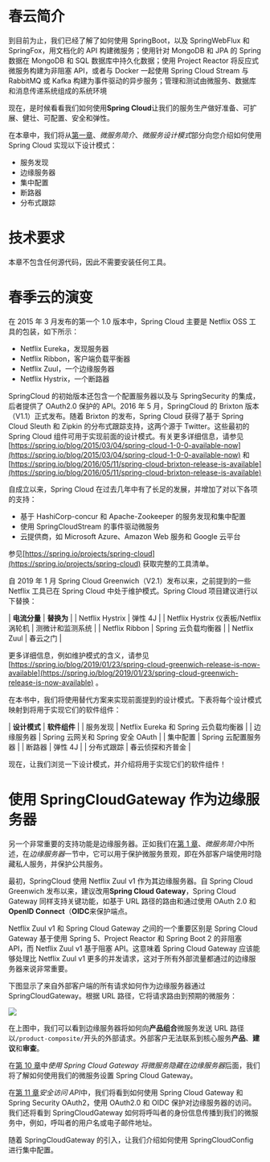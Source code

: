 # 春云简介

到目前为止，我们已经了解了如何使用 SpringBoot，以及 SpringWebFlux 和 SpringFox，用文档化的 API 构建微服务；使用针对 MongoDB 和 JPA 的 Spring 数据在 MongoDB 和 SQL 数据库中持久化数据；使用 Project Reactor 将反应式微服务构建为非阻塞 API，或者与 Docker 一起使用 Spring Cloud Stream 与 RabbitMQ 或 Kafka 构建为事件驱动的异步服务；管理和测试由微服务、数据库和消息传递系统组成的系统环境

现在，是时候看看我们如何使用**Spring Cloud**让我们的服务生产做好准备、可扩展、健壮、可配置、安全和弹性。

在本章中，我们将从[第一章](01.html)、*微服务简介*、*微服务设计模式*部分向您介绍如何使用 Spring Cloud 实现以下设计模式：

*   服务发现
*   边缘服务器
*   集中配置
*   断路器
*   分布式跟踪

# 技术要求

本章不包含任何源代码，因此不需要安装任何工具。

# 春季云的演变

在 2015 年 3 月发布的第一个 1.0 版本中，Spring Cloud 主要是 Netflix OSS 工具的包装，如下所示：

*   Netflix Eureka，发现服务器
*   Netflix Ribbon，客户端负载平衡器
*   Netflix Zuul，一个边缘服务器
*   Netflix Hystrix，一个断路器

SpringCloud 的初始版本还包含一个配置服务器以及与 SpringSecurity 的集成，后者提供了 OAuth2.0 保护的 API。2016 年 5 月，SpringCloud 的 Brixton 版本（V1.1）正式发布。随着 Brixton 的发布，Spring Cloud 获得了基于 Spring Cloud Sleuth 和 Zipkin 的分布式跟踪支持，这两个源于 Twitter。这些最初的 Spring Cloud 组件可用于实现前面的设计模式。有关更多详细信息，请参见[https://spring.io/blog/2015/03/04/spring-cloud-1-0-0-available-now](https://spring.io/blog/2015/03/04/spring-cloud-1-0-0-available-now) 和[https://spring.io/blog/2016/05/11/spring-cloud-brixton-release-is-available](https://spring.io/blog/2016/05/11/spring-cloud-brixton-release-is-available)

自成立以来，Spring Cloud 在过去几年中有了长足的发展，并增加了对以下各项的支持：

*   基于 HashiCorp-concur 和 Apache-Zookeeper 的服务发现和集中配置
*   使用 SpringCloudStream 的事件驱动微服务
*   云提供商，如 Microsoft Azure、Amazon Web 服务和 Google 云平台

参见[https://spring.io/projects/spring-cloud](https://spring.io/projects/spring-cloud) 获取完整的工具清单。

自 2019 年 1 月 Spring Cloud Greenwich（V2.1）发布以来，之前提到的一些 Netflix 工具已在 Spring Cloud 中处于维护模式。Spring Cloud 项目建议进行以下替换：

| **电流分量** | **替换为** |
| Netflix Hystrix | 弹性 4J |
| Netflix Hystrix 仪表板/Netflix 涡轮机 | 测微计和监测系统 |
| Netflix Ribbon | Spring 云负载均衡器 |
| Netflix Zuul | 春云之门 |

更多详细信息，例如维护模式的含义，请参见[https://spring.io/blog/2019/01/23/spring-cloud-greenwich-release-is-now-available](https://spring.io/blog/2019/01/23/spring-cloud-greenwich-release-is-now-available) 。

在本书中，我们将使用替代方案来实现前面提到的设计模式。下表将每个设计模式映射到将用于实现它们的软件组件：

| **设计模式** | **软件组件** |
| 服务发现 | Netflix Eureka 和 Spring 云负载均衡器 |
| 边缘服务器 | Spring 云网关和 Spring 安全 OAuth |
| 集中配置 | Spring 云配置服务器 |
| 断路器 | 弹性 4J |
| 分布式跟踪 | 春云侦探和齐普金 |

现在，让我们浏览一下设计模式，并介绍将用于实现它们的软件组件！

# 使用 SpringCloudGateway 作为边缘服务器

另一个非常重要的支持功能是边缘服务器。正如我们在[第 1 章](01.html)、*微服务简介*中所述，在*边缘服务器*一节中，它可以用于保护微服务景观，即在外部客户端使用时隐藏私人服务，并保护公共服务。

最初，SpringCloud 使用 Netflix Zuul v1 作为其边缘服务器。自 Spring Cloud Greenwich 发布以来，建议改用**Spring Cloud Gateway**，Spring Cloud Gateway 同样支持关键功能，如基于 URL 路径的路由和通过使用 OAuth 2.0 和**OpenID Connect**（**OIDC**来保护端点。

Netflix Zuul v1 和 Spring Cloud Gateway 之间的一个重要区别是 Spring Cloud Gateway 基于使用 Spring 5、Project Reactor 和 Spring Boot 2 的非阻塞 API，而 Netflix Zuul v1 基于阻塞 API。这意味着 Spring Cloud Gateway 应该能够处理比 Netflix Zuul v1 更多的并发请求，这对于所有外部流量都通过的边缘服务器来说非常重要。

下图显示了来自外部客户端的所有请求如何作为边缘服务器通过 SpringCloudGateway。根据 URL 路径，它将请求路由到预期的微服务：

![](Images/1d389b62-e8c6-4111-bce0-9406d0c5f0fc.png)

在上图中，我们可以看到边缘服务器将如何向**产品组合**微服务发送 URL 路径以`/product-composite/`开头的外部请求。外部客户无法联系到核心服务**产品**、**建议**和**审查**。

在[第 10 章](10.html)中*使用 Spring Cloud Gateway 将微服务隐藏在边缘服务器*后面，我们将了解如何使用我们的微服务设置 Spring Cloud Gateway。

在[第 11 章](11.html)*安全访问 API*中，我们将看到如何使用 Spring Cloud Gateway 和 Spring Security OAuth2，使用 OAuth2.0 和 OIDC 保护对边缘服务器的访问。我们还将看到 SpringCloudGateway 如何将呼叫者的身份信息传播到我们的微服务中，例如，呼叫者的用户名或电子邮件地址。

随着 SpringCloudGateway 的引入，让我们介绍如何使用 SpringCloudConfig 进行集中配置。